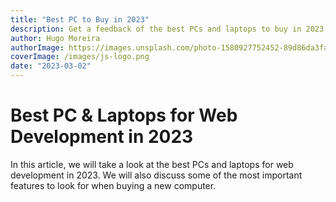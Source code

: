 ```yaml
---
title: "Best PC to Buy in 2023"
description: Get a feedback of the best PCs and laptops to buy in 2023
author: Hugo Moreira
authorImage: https://images.unsplash.com/photo-1580927752452-89d86da3fa0a?ixlib=rb-1.2.1&ixid=MnwxMjA3fDB8MHxwaG90by1wYWdlfHx8fGVufDB8fHx8&auto=format&fit=crop&w=1540&q=50
coverImage: /images/js-logo.png
date: "2023-03-02"
---
```


# Best PC & Laptops for Web Development in 2023

In this article, we will take a look at the best PCs and laptops for web development in 2023. We will also discuss some of the most important features to look for when buying a new computer.
